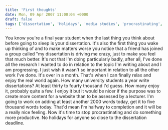 ```yaml
---
title: 'First thoughts'
date: Mon, 09 Apr 2007 11:00:04 +0000
draft: false
tags: ['dissertation', 'Holidays', 'media studies', 'procrastinating', 'progress', 'studies', 'university', 'word goal']
---
```


You know you're a final year student when the last thing you think about before going to sleep is your dissertation. It's also the first thing you wake up thinking of and to make matters worse you notice that a friend has joined a group called "my dissertation is driving me crazy, just to make you feel that much better. It's not that I'm doing particularly badly, after all, I've done all the research I wanted to do in relation to the topic I'm writing about and I am progressing. I just wish it wasn't so important in relation to all the other work I've done. It's over in a month. That's when I can finally relax and enjoy the real world again. How many university students a year write dissertations? At least thirty to fourty thousand I'd guess. How many enjoy it, probably quite a few. I enjoy it but it would be nicer if the purpose was to create more content for a website than to be assessed by a lecturer. I'm going to work on adding at least another 2000 words today, get it to five thousand words today. That'd mean I'm halfway to completion and it will be a really nice feeling. Now it's time to stop procrastinating and do something more productive. No holidays for anyone so close to the dissertation deadline.